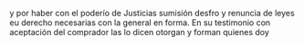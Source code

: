 y por haber con el poderío de Justicias sumisión desfro y renuncia de leyes eu derecho necesarias con la general en forma. En su testimonio con aceptación del comprador las lo dicen otorgan y forman quienes doy